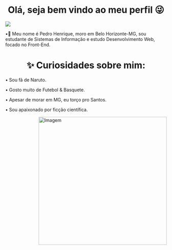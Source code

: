 <h1 align="center">Olá, seja bem vindo ao meu perfil 😜</h1>


<div dir="auto">
<p align="left"> <img src="https://komarev.com/ghpvc/?username=bobjoe159&color=red" alt"Profile Views"/> </p>
 •👋 Meu nome é Pedro Henrique, moro em Belo Horizonte-MG, sou estudante de Sistemas de Informação e estudo Desenvolvimento Web, focado no Front-End.
 <h1 align="center">✨ Curiosidades sobre mim: </h1>
<p align="left">• Sou fã de Naruto.</p>
<p align="left">• Gosto muito de Futebol & Basquete.</p>
<p align="left">• Apesar de morar em MG, eu torço pro Santos.</p></p>
<p align="left">• Sou apaixonado por ficção científica.</p>
 <img align="right" src="https://raw.githubusercontent.com/MicaelliMedeiros/micaellimedeiros/master/image/computer-illustration.png" alt="Imagem" width="400px"            style="max-width: 100%">
</div>
